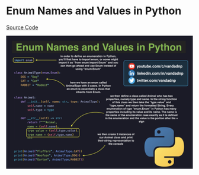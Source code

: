 # Enum Names and Values in Python

[Source Code](../source/enum-names-and-values-in-python.py)

![](../images/enum-names-and-values-in-python.jpg)
